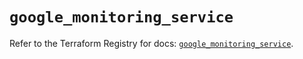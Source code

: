 # `google_monitoring_service`

Refer to the Terraform Registry for docs: [`google_monitoring_service`](https://registry.terraform.io/providers/hashicorp/google-beta/6.37.0/docs/resources/google_monitoring_service).
